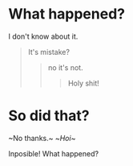# What happened?
I don't know about it.
> It's mistake?
>> no it's not.
>>> Holy shit!
# So did that?
~No thanks.~
~*Hoi*~


Inposible!
What happened?
